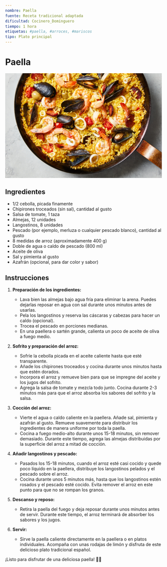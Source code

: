 ```yaml
---
nombre: Paella
fuente: Receta tradicional adaptada
dificultad: Cocinero_Dominguero
tiempo: 1 hora
etiquetas: #paella, #arroces, #mariscos
tipo: Plato principal
---
```


# Paella

![Imagen receta](recetas/platos/arroces/img/paella.jpg)

## Ingredientes

- 1/2 cebolla, picada finamente
- Chipirones troceados (sin sal), cantidad al gusto
- Salsa de tomate, 1 taza
- Almejas, 12 unidades
- Langostinos, 8 unidades
- Pescado (por ejemplo, merluza o cualquier pescado blanco), cantidad al gusto
- 8 medidas de arroz (aproximadamente 400 g)
- Doble de agua o caldo de pescado (800 ml)
- Aceite de oliva
- Sal y pimienta al gusto
- Azafrán (opcional, para dar color y sabor)

## Instrucciones

1. **Preparación de los ingredientes:**
   - Lava bien las almejas bajo agua fría para eliminar la arena. Puedes dejarlas reposar en agua con sal durante unos minutos antes de usarlas.
   - Pela los langostinos y reserva las cáscaras y cabezas para hacer un caldo (opcional).
   - Trocea el pescado en porciones medianas.
   - En una paellera o sartén grande, calienta un poco de aceite de oliva a fuego medio.

2. **Sofrito y preparación del arroz:**
   - Sofríe la cebolla picada en el aceite caliente hasta que esté transparente.
   - Añade los chipirones troceados y cocina durante unos minutos hasta que estén dorados.
   - Incorpora el arroz y remueve bien para que se impregne del aceite y los jugos del sofrito.
   - Agrega la salsa de tomate y mezcla todo junto. Cocina durante 2-3 minutos más para que el arroz absorba los sabores del sofrito y la salsa.

3. **Cocción del arroz:**
   - Vierte el agua o caldo caliente en la paellera. Añade sal, pimienta y azafrán al gusto. Remueve suavemente para distribuir los ingredientes de manera uniforme por toda la paella.
   - Cocina a fuego medio-alto durante unos 15-18 minutos, sin remover demasiado. Durante este tiempo, agrega las almejas distribuidas por la superficie del arroz a mitad de cocción.

4. **Añadir langostinos y pescado:**
   - Pasados los 15-18 minutos, cuando el arroz esté casi cocido y quede poco líquido en la paellera, distribuye los langostinos pelados y el pescado sobre el arroz.
   - Cocina durante unos 5 minutos más, hasta que los langostinos estén rosados y el pescado esté cocido. Evita remover el arroz en este punto para que no se rompan los granos.

5. **Descanso y reposo:**
   - Retira la paella del fuego y deja reposar durante unos minutos antes de servir. Durante este tiempo, el arroz terminará de absorber los sabores y los jugos.

6. **Servir:**
   - Sirve la paella caliente directamente en la paellera o en platos individuales. Acompaña con unas rodajas de limón y disfruta de este delicioso plato tradicional español.

¡Listo para disfrutar de una deliciosa paella! 🥘✨
